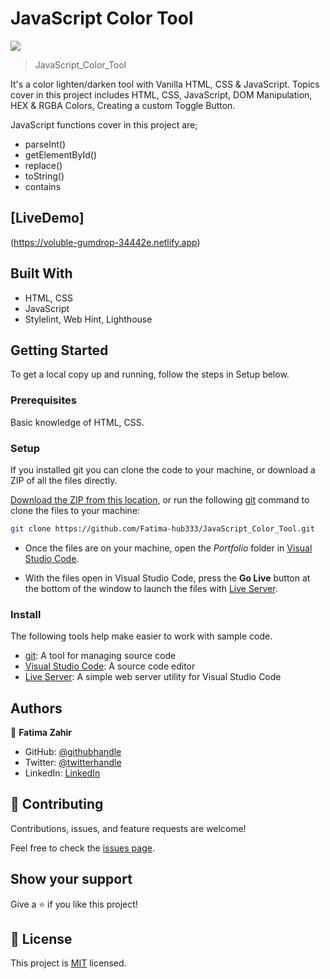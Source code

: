 # JavaScript Color Tool
![](https://img.shields.io/badge/ColorTool-blueviolet)


> JavaScript_Color_Tool

It's a color lighten/darken tool with Vanilla HTML, CSS & JavaScript. Topics cover in this project includes HTML, CSS, JavaScript, DOM Manipulation, HEX & RGBA Colors, Creating a custom Toggle Button.

JavaScript functions cover in this project are;
- parseInt()
- getElementById()
- replace()
- toString()
- contains

<!-- ![screenshot](images/Portfolio.png) -->

## [LiveDemo] 
(https://voluble-gumdrop-34442e.netlify.app)


## Built With

- HTML, CSS
- JavaScript
- Stylelint, Web Hint, Lighthouse


## Getting Started
To get a local copy up and running, follow the steps in Setup below.

### Prerequisites
Basic knowledge of HTML, CSS.

### Setup
If you installed git you can clone the code to your machine, or download a ZIP of all the files directly.

[Download the ZIP from this location](https://github.com/Fatima-hub333/JavaScript_Color_Tool/archive/refs/heads/dev.zip), or run the following [git](https://git-scm.com/downloads) command to clone the files to your machine:

```bash
git clone https://github.com/Fatima-hub333/JavaScript_Color_Tool.git
```

- Once the files are on your machine, open the _Portfolio_ folder in [Visual Studio Code](https://code.visualstudio.com/).

- With the files open in Visual Studio Code, press the **Go Live** button at the bottom of the window to launch the files with [Live Server](https://marketplace.visualstudio.com/items?itemName=ritwickdey.LiveServer).

### Install

The following tools help make easier to work with sample code.

- [git](https://git-scm.com/downloads): A tool for managing source code
- [Visual Studio Code](https://code.visualstudio.com/): A source code editor
- [Live Server](https://marketplace.visualstudio.com/items?itemName=ritwickdey.LiveServer): A simple web server utility for Visual Studio Code

## Authors

👤 **Fatima Zahir**

- GitHub: [@githubhandle](https://github.com/Fatima-hub333)
- Twitter: [@twitterhandle](https://twitter.com/Fatima_developr)
- LinkedIn: [LinkedIn](https://www.linkedin.com/in/fatimaa-zahir/)

## 🤝 Contributing

Contributions, issues, and feature requests are welcome!

Feel free to check the [issues page](https://github.com/Fatima-hub333/Portfolio_Website/issues).

## Show your support

Give a ⭐️ if you like this project!


## 📝 License

This project is [MIT](./MIT.md) licensed.

